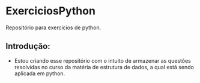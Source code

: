 # ExerciciosPython
Repositório para exercícios de python.

## Introdução:

- Estou criando esse repositório com o intuito de armazenar as questões resolvidas no curso da matéria de estrutura de dados, a qual está sendo aplicada em python.
